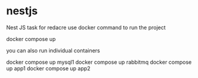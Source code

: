 # nestjs
 Nest JS task for redacre
use docker command to run the project 

docker compose up

you can also run individual containers

docker compose up mysql1
docker compose up rabbitmq
docker compose up app1
docker compose up app2
